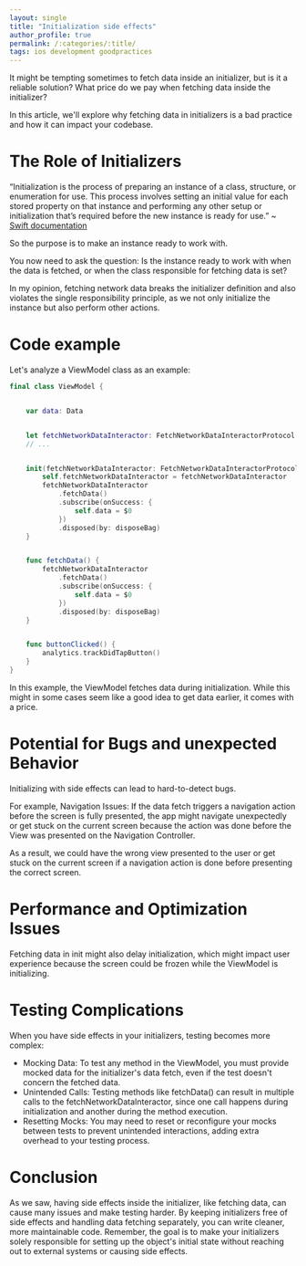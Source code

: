 ```yaml
---
layout: single
title: "Initialization side effects"
author_profile: true
permalink: /:categories/:title/
tags: ios development goodpractices
---
```


It might be tempting sometimes to fetch data inside an initializer, but is it a reliable solution? What price do we pay when fetching data inside the initializer? 

In this article, we'll explore why fetching data in initializers is a bad practice and how it can impact your codebase.

# The Role of Initializers

“Initialization is the process of preparing an instance of a class, structure, or enumeration for use. This process involves setting an initial value 
for each stored property on that instance and performing any other setup or initialization that’s required before the new instance is ready for use.” ~ [Swift documentation](https://docs.swift.org/swift-book/documentation/the-swift-programming-language/initialization/)

So the purpose is to make an instance ready to work with.

You now need to ask the question: Is the instance ready to work with when the data is fetched, or when the class responsible for fetching data is set?

In my opinion, fetching network data breaks the initializer definition and also violates the single responsibility principle, as we not only initialize the instance but also perform other actions.

# Code example

Let's analyze a ViewModel class as an example:

```swift
final class ViewModel {


    var data: Data


    let fetchNetworkDataInteractor: FetchNetworkDataInteractorProtocol
    // ...


    init(fetchNetworkDataInteractor: FetchNetworkDataInteractorProtocol) {
        self.fetchNetworkDataInteractor = fetchNetworkDataInteractor
        fetchNetworkDataInteractor
            .fetchData()
            .subscribe(onSuccess: {
                self.data = $0
            })
            .disposed(by: disposeBag)
    }


    func fetchData() {
        fetchNetworkDataInteractor
            .fetchData()
            .subscribe(onSuccess: {
                self.data = $0
            })
            .disposed(by: disposeBag)
    }


    func buttonClicked() {
        analytics.trackDidTapButton()
    }
}
```

In this example, the ViewModel fetches data during initialization. While this might in some cases seem like a good idea to get data earlier, it comes with a price.

# Potential for Bugs and unexpected Behavior

Initializing with side effects can lead to hard-to-detect bugs.

For example, Navigation Issues: If the data fetch triggers a navigation action before the screen is fully presented, the app might navigate unexpectedly or get stuck on the current screen because the action was done before the View was presented on the Navigation Controller.

As a result, we could have the wrong view presented to the user or get stuck on the current screen if a navigation action is done before presenting the correct screen.

# Performance and Optimization Issues

Fetching data in init might also delay initialization, which might impact user experience because the screen could be frozen while the ViewModel is initializing.

# Testing Complications

When you have side effects in your initializers, testing becomes more complex:

- Mocking Data: To test any method in the ViewModel, you must provide mocked data for the initializer's data fetch, even if the test doesn't concern the fetched data.
- Unintended Calls: Testing methods like fetchData() can result in multiple calls to the fetchNetworkDataInteractor, since one call happens during initialization and another during the method execution.
- Resetting Mocks: You may need to reset or reconfigure your mocks between tests to prevent unintended interactions, adding extra overhead to your testing process.

# Conclusion

As we saw, having side effects inside the initializer, like fetching data, can cause many issues and make testing harder. By keeping initializers free of side effects and handling data fetching separately, you can write cleaner, more maintainable code.
Remember, the goal is to make your initializers solely responsible for setting up the object's initial state without reaching out to external systems or causing side effects.

